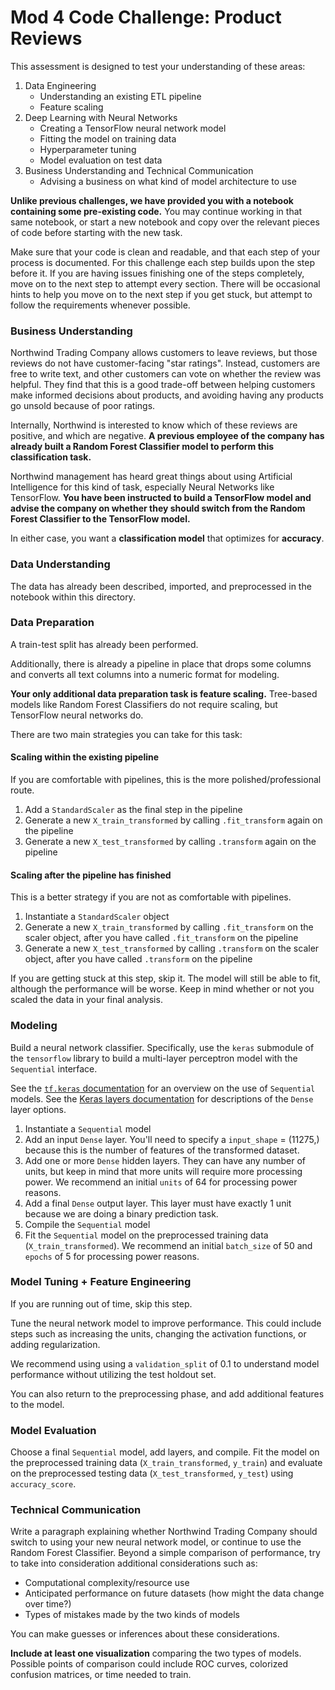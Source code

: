 # Mod 4 Code Challenge: Product Reviews

This assessment is designed to test your understanding of these areas:

1. Data Engineering
    - Understanding an existing ETL pipeline
    - Feature scaling
2. Deep Learning with Neural Networks
    - Creating a TensorFlow neural network model
    - Fitting the model on training data
    - Hyperparameter tuning
    - Model evaluation on test data
3. Business Understanding and Technical Communication
    - Advising a business on what kind of model architecture to use

**Unlike previous challenges, we have provided you with a notebook containing some pre-existing code.**  You may continue working in that same notebook, or start a new notebook and copy over the relevant pieces of code before starting with the new task.

Make sure that your code is clean and readable, and that each step of your process is documented. For this challenge each step builds upon the step before it. If you are having issues finishing one of the steps completely, move on to the next step to attempt every section.  There will be occasional hints to help you move on to the next step if you get stuck, but attempt to follow the requirements whenever possible.

### Business Understanding

Northwind Trading Company allows customers to leave reviews, but those reviews do not have customer-facing "star ratings".  Instead, customers are free to write text, and other customers can vote on whether the review was helpful.  They find that this is a good trade-off between helping customers make informed decisions about products, and avoiding having any products go unsold because of poor ratings.

Internally, Northwind is interested to know which of these reviews are positive, and which are negative.  **A previous employee of the company has already built a Random Forest Classifier model to perform this classification task.**

Northwind management has heard great things about using Artificial Intelligence for this kind of task, especially Neural Networks like TensorFlow.  **You have been instructed to build a TensorFlow model and advise the company on whether they should switch from the Random Forest Classifier to the TensorFlow model.**

In either case, you want a **classification model** that optimizes for **accuracy**.

### Data Understanding

The data has already been described, imported, and preprocessed in the notebook within this directory.

### Data Preparation

A train-test split has already been performed.

Additionally, there is already a pipeline in place that drops some columns and converts all text columns into a numeric format for modeling.

**Your only additional data preparation task is feature scaling.**  Tree-based models like Random Forest Classifiers do not require scaling, but TensorFlow neural networks do.

There are two main strategies you can take for this task:

#### Scaling within the existing pipeline

If you are comfortable with pipelines, this is the more polished/professional route.

1. Add a `StandardScaler` as the final step in the pipeline
2. Generate a new `X_train_transformed` by calling `.fit_transform` again on the pipeline
3. Generate a new `X_test_transformed` by calling `.transform` again on the pipeline

#### Scaling after the pipeline has finished

This is a better strategy if you are not as comfortable with pipelines.

1. Instantiate a `StandardScaler` object
2. Generate a new `X_train_transformed` by calling `.fit_transform` on the scaler object, after you have called `.fit_transform` on the pipeline
3. Generate a new `X_test_transformed` by calling `.transform` on the scaler object, after you have called `.transform` on the pipeline

If you are getting stuck at this step, skip it.  The model will still be able to fit, although the performance will be worse.  Keep in mind whether or not you scaled the data in your final analysis.

### Modeling

Build a neural network classifier.  Specifically, use the `keras` submodule of the `tensorflow` library to build a multi-layer perceptron model with the `Sequential` interface.

See the [`tf.keras` documentation](https://www.tensorflow.org/guide/keras/overview) for an overview on the use of `Sequential` models. See the [Keras layers documentation](https://keras.io/layers/core/) for descriptions of the `Dense` layer options.  

1. Instantiate a `Sequential` model
2. Add an input `Dense` layer.  You'll need to specify a `input_shape` = (11275,) because this is the number of features of the transformed dataset.
3. Add one or more `Dense` hidden layers.  They can have any number of units, but keep in mind that more units will require more processing power.  We recommend an initial `units` of 64 for processing power reasons.
4. Add a final `Dense` output layer.  This layer must have exactly 1 unit because we are doing a binary prediction task.
5. Compile the `Sequential` model
6. Fit the `Sequential` model on the preprocessed training data (`X_train_transformed`).  We recommend an initial `batch_size` of 50 and `epochs` of 5 for processing power reasons.

### Model Tuning + Feature Engineering

If you are running out of time, skip this step.

Tune the neural network model to improve performance.  This could include steps such as increasing the units, changing the activation functions, or adding regularization.

We recommend using using a `validation_split` of 0.1 to understand model performance without utilizing the test holdout set.

You can also return to the preprocessing phase, and add additional features to the model.

### Model Evaluation

Choose a final `Sequential` model, add layers, and compile.  Fit the model on the preprocessed training data (`X_train_transformed`, `y_train`) and evaluate on the preprocessed testing data (`X_test_transformed`, `y_test`) using `accuracy_score`.

### Technical Communication

Write a paragraph explaining whether Northwind Trading Company should switch to using your new neural network model, or continue to use the Random Forest Classifier.  Beyond a simple comparison of performance, try to take into consideration additional considerations such as:

 - Computational complexity/resource use
 - Anticipated performance on future datasets (how might the data change over time?)
 - Types of mistakes made by the two kinds of models

You can make guesses or inferences about these considerations.

**Include at least one visualization** comparing the two types of models.  Possible points of comparison could include ROC curves, colorized confusion matrices, or time needed to train.

